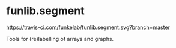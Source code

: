 # funlib.segment

https://travis-ci.com/funkelab/funlib.segment.svg?branch=master

Tools for (re)labelling of arrays and graphs.
